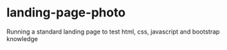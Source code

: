 # landing-page-photo
Running a standard landing page to test html, css, javascript and bootstrap knowledge
